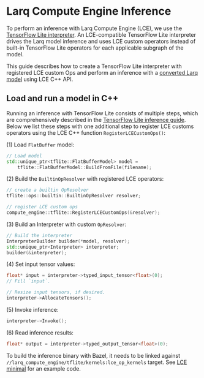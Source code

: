 # Larq Compute Engine Inference

To perform an inference with Larq Compute Engine (LCE), we use the [TensorFlow Lite
interpreter](https://www.tensorflow.org/lite/guide/inference).
An LCE-compatible TensorFlow Lite interpreter drives the Larq model inference and
uses LCE custom operators instead of built-in TensorFlow Lite operators for each applicable
subgraph of the model.

This guide describes how to create a TensorFlow Lite interpreter with registered
LCE custom Ops and perform an inference with a [converted Larq model](https://docs.larq.dev/compute-engine/converter)
using LCE C++ API.

## Load and run a model in C++

Running an inference with TensorFlow Lite consists of multiple steps,
which are comprehensively described in the [TensorFlow Lite inference guide](https://www.tensorflow.org/lite/guide/inference#load_and_run_a_model_in_c).
Below we list these steps with one additional step to register LCE customs
operators using the LCE C++ function `RegisterLCECustomOps()`:

(1) Load `FlatBuffer` model:

```c++
// Load model
std::unique_ptr<tflite::FlatBufferModel> model =
    tflite::FlatBufferModel::BuildFromFile(filename);
```

(2) Build the `BuiltinOpResolver` with registered LCE operators:

```c++
// create a builtin OpResolver
tflite::ops::builtin::BuiltinOpResolver resolver;

// register LCE custom ops
compute_engine::tflite::RegisterLCECustomOps(&resolver);
```

(3) Build an Interpreter with custom `OpResolver`:

```c++
// Build the interpreter
InterpreterBuilder builder(*model, resolver);
std::unique_ptr<Interpreter> interpreter;
builder(&interpreter);
```

(4) Set input tensor values:

```c++
float* input = interpreter->typed_input_tensor<float>(0);
// Fill `input`.

// Resize input tensors, if desired.
interpreter->AllocateTensors();
```

(5) Invoke inference:

```c++
interpreter->Invoke();
```

(6) Read inference results:

```c++
float* output = interpreter->typed_output_tensor<float>(0);
```

To build the inference binary with Bazel, it needs to be linked against `//larq_compute_engine/tflite/kernels:lce_op_kernels` target.
See [LCE minimal](https://github.com/larq/compute-engine/blob/master/examples/lce_minimal.cc) for an example code.

